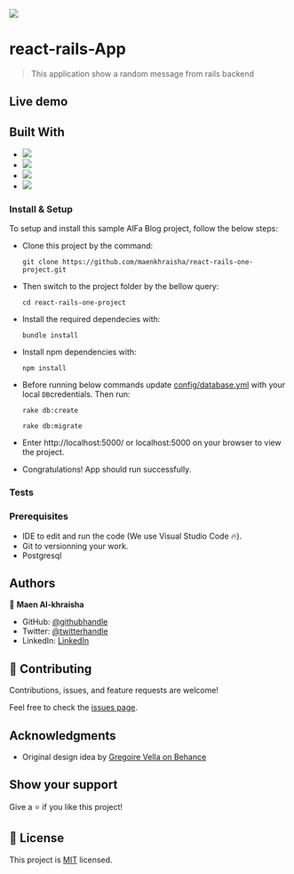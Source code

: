 ![](https://img.shields.io/badge/Maen-AL--Khraisha-blue)

# react-rails-App

> This application show a random message from rails backend

## Live demo


## Built With

- ![](https://img.shields.io/badge/Github-blueviolet)
- ![](https://img.shields.io/badge/Ruby-red)
- ![](https://img.shields.io/badge/Ruby*on*Rails-red)
- ![](https://img.shields.io/badge/PostgreSql-blue)



### Install & Setup

To setup and install this sample AlFa Blog project, follow the below steps:
- Clone this project by the command: 
  ```
  git clone https://github.com/maenkhraisha/react-rails-one-project.git
  ```

- Then switch to the project folder by the bellow query:

  ```
  cd react-rails-one-project
  ```

- Install the required dependecies with:
  ```
  bundle install
  ```
- Install npm dependencies with: 
  ```
  npm install
  ```  
- Before running below commands update [config/database.yml](./config/database.yml) with your local `DB`credentials. Then run:
    ```
    rake db:create
    ```
    ```
    rake db:migrate
    ```

- Enter http://localhost:5000/ or localhost:5000 on your browser to view the project.
- Congratulations! App should run successfully.
### Tests


### Prerequisites

- IDE to edit and run the code (We use Visual Studio Code 🔥).
- Git to versionning your work.
- Postgresql

## Authors

👤 **Maen Al-khraisha**

- GitHub: [@githubhandle](https://github.com/maen1980)
- Twitter: [@twitterhandle](https://twitter.com/AlkhryshaM)
- LinkedIn: [LinkedIn](https://www.linkedin.com/in/ma-en-mohammad-303930100/)


## 🤝 Contributing

Contributions, issues, and feature requests are welcome!

Feel free to check the [issues page](https://github.com/Terbeche/Budget-app/issues).


## Acknowledgments

- Original design idea by [Gregoire Vella on Behance](https://www.behance.net/gallery/19759151/Snapscan-iOs-design-and-branding?tracking_source=)

## Show your support

Give a ⭐️ if you like this project!

## 📝 License

This project is [MIT](./MIT.md) licensed.